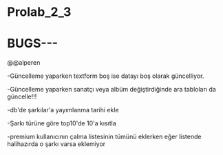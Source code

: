 # Prolab_2_3

# BUGS---


@@alperen

-Güncelleme yaparken textform boş ise datayı boş olarak güncelliyor.

-Güncelleme yaparken sanatçı veya albüm değiştirdiğinde ara tabloları da güncelle!!!

-db'de şarkılar'a yayımlanma tarihi ekle

-Şarkı türüne göre top10'de 10'a kısıtla

-premium kullanıcının çalma listesinin tümünü eklerken eğer listende halihazırda o şarkı varsa eklemiyor
